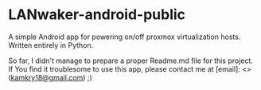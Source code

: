 # LANwaker-android-public
A simple Android app for powering on/off proxmox virtualization hosts. Written entirely in Python.


So far, I didn't manage to prepare a proper Readme.md file for this project. If You find it troublesome to use this app,
please contact me at [email]: <> (kamkry18@gmail.com) ;)
